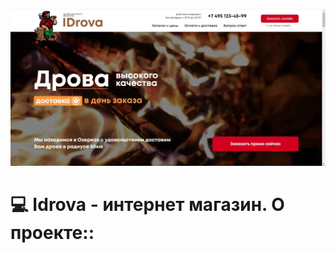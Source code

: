 ![Скриншот сайта](https://raw.githubusercontent.com/lespend/idrova/master/git-assets/1.jpg)
# :computer: Idrova - интернет магазин. О проекте::

